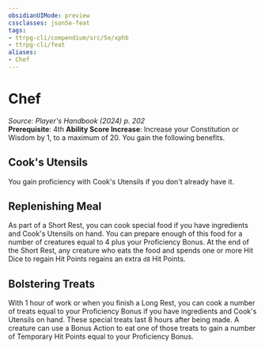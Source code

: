 ```yaml
---
obsidianUIMode: preview
cssclasses: json5e-feat
tags:
- ttrpg-cli/compendium/src/5e/xphb
- ttrpg-cli/feat
aliases:
- Chef
---
```

# Chef
*Source: Player's Handbook (2024) p. 202*  
**Prerequisite**: 4th
**Ability Score Increase**: Increase your Constitution or Wisdom by 1, to a maximum of 20.
You gain the following benefits.

## Cook's Utensils

You gain proficiency with Cook's Utensils if you don't already have it.

## Replenishing Meal

As part of a Short Rest, you can cook special food if you have ingredients and Cook's Utensils on hand. You can prepare enough of this food for a number of creatures equal to 4 plus your Proficiency Bonus. At the end of the Short Rest, any creature who eats the food and spends one or more Hit Dice to regain Hit Points regains an extra `d8` Hit Points.

## Bolstering Treats

With 1 hour of work or when you finish a Long Rest, you can cook a number of treats equal to your Proficiency Bonus if you have ingredients and Cook's Utensils on hand. These special treats last 8 hours after being made. A creature can use a Bonus Action to eat one of those treats to gain a number of Temporary Hit Points equal to your Proficiency Bonus.